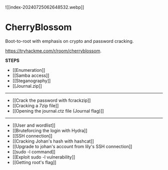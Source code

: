 ![[index-20240725062648532.webp]]
# CherryBlossom

Boot-to-root with emphasis on crypto and password cracking.

https://tryhackme.com/r/room/cherryblossom.

**STEPS**

- [[Enumeration]]
- [[Samba access]]
- [[Steganography]]
- [[Journal.zip]]


---

- [[Crack the password with fcrackzip]]
- [[Cracking a 7zip file]]
- [[Opening the journal.ctz file (Journal flag)]]


---
- [[User and wordlist]]
- [[Bruteforcing the login with Hydra]]
- [[SSH connection]]
- [[Cracking Johan's hash with hashcat]]
- [[Upgrade to johan's account from lily's SSH connection]]
- [[sudo -l command]]
- [[Exploit sudo -l vulnerability]]
- [[Getting root's flag]]
